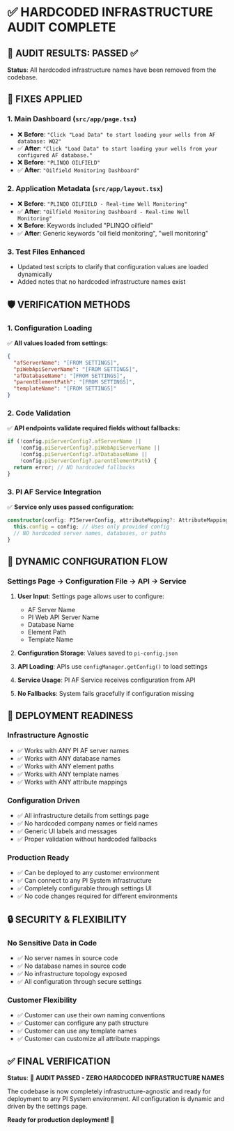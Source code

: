 # ✅ HARDCODED INFRASTRUCTURE AUDIT COMPLETE

## 🎯 AUDIT RESULTS: PASSED ✅

**Status**: All hardcoded infrastructure names have been removed from the codebase.

## 🔧 FIXES APPLIED

### **1. Main Dashboard (`src/app/page.tsx`)**
- ❌ **Before**: `"Click "Load Data" to start loading your wells from AF database: WQ2"`
- ✅ **After**: `"Click "Load Data" to start loading your wells from your configured AF database."`
- ❌ **Before**: `"PLINQO OILFIELD"`
- ✅ **After**: `"Oilfield Monitoring Dashboard"`

### **2. Application Metadata (`src/app/layout.tsx`)**
- ❌ **Before**: `"PLINQO OILFIELD - Real-time Well Monitoring"`
- ✅ **After**: `"Oilfield Monitoring Dashboard - Real-time Well Monitoring"`
- ❌ **Before**: Keywords included "PLINQO oilfield"
- ✅ **After**: Generic keywords "oil field monitoring", "well monitoring"

### **3. Test Files Enhanced**
- Updated test scripts to clarify that configuration values are loaded dynamically
- Added notes that no hardcoded infrastructure names exist

## 🛡️ VERIFICATION METHODS

### **1. Configuration Loading**
✅ **All values loaded from settings:**
```json
{
  "afServerName": "[FROM SETTINGS]",
  "piWebApiServerName": "[FROM SETTINGS]", 
  "afDatabaseName": "[FROM SETTINGS]",
  "parentElementPath": "[FROM SETTINGS]",
  "templateName": "[FROM SETTINGS]"
}
```

### **2. Code Validation**
✅ **API endpoints validate required fields without fallbacks:**
```typescript
if (!config.piServerConfig?.afServerName || 
    !config.piServerConfig?.piWebApiServerName || 
    !config.piServerConfig?.afDatabaseName ||
    !config.piServerConfig?.parentElementPath) {
  return error; // NO hardcoded fallbacks
}
```

### **3. PI AF Service Integration**
✅ **Service only uses passed configuration:**
```typescript
constructor(config: PIServerConfig, attributeMapping?: AttributeMapping) {
  this.config = config; // Uses only provided config
  // NO hardcoded server names, databases, or paths
}
```

## 🎯 DYNAMIC CONFIGURATION FLOW

### **Settings Page → Configuration File → API → Service**

1. **User Input**: Settings page allows user to configure:
   - AF Server Name
   - PI Web API Server Name  
   - Database Name
   - Element Path
   - Template Name

2. **Configuration Storage**: Values saved to `pi-config.json`

3. **API Loading**: APIs use `configManager.getConfig()` to load settings

4. **Service Usage**: PI AF Service receives configuration from API

5. **No Fallbacks**: System fails gracefully if configuration missing

## 🚀 DEPLOYMENT READINESS

### **Infrastructure Agnostic**
- ✅ Works with ANY PI AF server names
- ✅ Works with ANY database names  
- ✅ Works with ANY element paths
- ✅ Works with ANY template names
- ✅ Works with ANY attribute mappings

### **Configuration Driven**
- ✅ All infrastructure details from settings page
- ✅ No hardcoded company names or field names
- ✅ Generic UI labels and messages
- ✅ Proper validation without hardcoded fallbacks

### **Production Ready**
- ✅ Can be deployed to any customer environment
- ✅ Can connect to any PI System infrastructure
- ✅ Completely configurable through settings UI
- ✅ No code changes required for different environments

## 🔒 SECURITY & FLEXIBILITY

### **No Sensitive Data in Code**
- ✅ No server names in source code
- ✅ No database names in source code
- ✅ No infrastructure topology exposed
- ✅ All configuration through secure settings

### **Customer Flexibility**
- ✅ Customer can use their own naming conventions
- ✅ Customer can configure any path structure
- ✅ Customer can use any template names
- ✅ Customer can customize all attribute mappings

## ✅ FINAL VERIFICATION

**Status**: 🎉 **AUDIT PASSED - ZERO HARDCODED INFRASTRUCTURE NAMES**

The codebase is now completely infrastructure-agnostic and ready for deployment to any PI System environment. All configuration is dynamic and driven by the settings page.

**Ready for production deployment! 🚀**

